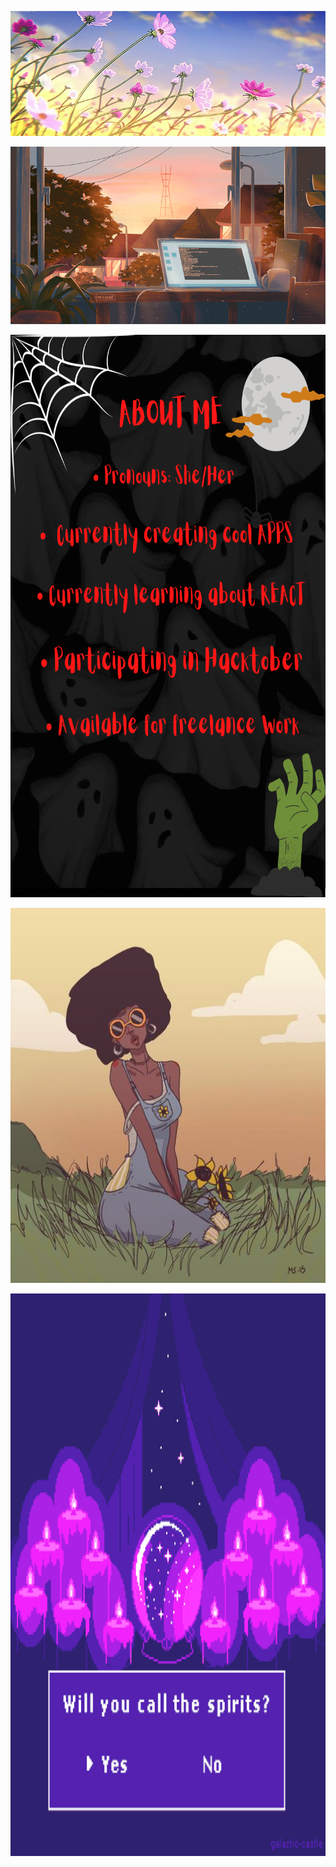<p align="center">
  <img src="792236ced7ec959dd7a0ce7804d3bd47.gif" alt="Zolara Codes Spooky Logo" width="770" height="200"/>
</p>

<p align="center">
  <img src="7d07a255678962d30d8717dcf5dbd266.gif" alt="Black elf studying magic"/>
</p>
 
<p align="center">
<img src="0BE2D0DB-2CA4-4F8A-BB88-C93572F8C369.png" alt="About me page" width="700" height="900" />
 </p>

<p align="center">
 <img src="b523c6a6505a72bc5f835c9a768566e0.jpg" alt="Witchy Black girl" width="600" height="600" title="Optional title"/>
</p>

<p align="center">
  <img src="C020B6D4-3EA3-4E10-91BF-F3B93ABAB709.gif" alt="crystal ball gif" width="700" height="900" />
</p>



